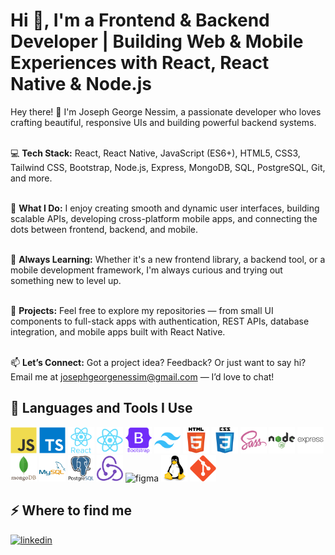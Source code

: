 <h1>Hi 👋, I'm a Frontend & Backend Developer | Building Web & Mobile Experiences with React, React Native & Node.js</h1>

<p align="left">
Hey there! 👋 I'm Joseph George Nessim, a passionate developer who loves crafting beautiful, responsive UIs and building powerful backend systems.<br><br>

💻 <strong>Tech Stack:</strong> React, React Native, JavaScript (ES6+), HTML5, CSS3, Tailwind CSS, Bootstrap, Node.js, Express, MongoDB, SQL, PostgreSQL, Git, and more.<br><br>

🚀 <strong>What I Do:</strong> I enjoy creating smooth and dynamic user interfaces, building scalable APIs, developing cross-platform mobile apps, and connecting the dots between frontend, backend, and mobile.<br><br>

🌱 <strong>Always Learning:</strong> Whether it's a new frontend library, a backend tool, or a mobile development framework, I'm always curious and trying out something new to level up.<br><br>

🔧 <strong>Projects:</strong> Feel free to explore my repositories — from small UI components to full-stack apps with authentication, REST APIs, database integration, and mobile apps built with React Native.<br><br>

📫 <strong>Let’s Connect:</strong> Got a project idea? Feedback? Or just want to say hi? Email me at josephgeorgenessim@gmail.com — I’d love to chat!
</p>

<h2>🚀 Languages and Tools I Use</h2>
<p>
<!-- Frontend -->
<img src="https://raw.githubusercontent.com/devicons/devicon/master/icons/javascript/javascript-original.svg" alt="javascript" width="42" height="42" />
<img src="https://raw.githubusercontent.com/devicons/devicon/master/icons/typescript/typescript-original.svg" alt="typescript" width="42" height="42" />
<img src="https://raw.githubusercontent.com/devicons/devicon/master/icons/react/react-original-wordmark.svg" alt="react" width="42" height="42" />
<img src="https://raw.githubusercontent.com/devicons/devicon/master/icons/react/react-original.svg" alt="reactnative" width="42" height="42" />
<img src="https://raw.githubusercontent.com/devicons/devicon/master/icons/bootstrap/bootstrap-plain-wordmark.svg" alt="bootstrap" width="42" height="42" />
<img src="https://raw.githubusercontent.com/devicons/devicon/master/icons/tailwindcss/tailwindcss-plain.svg" alt="tailwind" width="42" height="42" />
<img src="https://raw.githubusercontent.com/devicons/devicon/master/icons/html5/html5-original-wordmark.svg" alt="html5" width="42" height="42" />
<img src="https://raw.githubusercontent.com/devicons/devicon/master/icons/css3/css3-original-wordmark.svg" alt="css3" width="42" height="42" />
<img src="https://raw.githubusercontent.com/devicons/devicon/master/icons/sass/sass-original.svg" alt="sass" width="42" height="42" />

<!-- Backend -->
<img src="https://raw.githubusercontent.com/devicons/devicon/master/icons/nodejs/nodejs-original-wordmark.svg" alt="nodejs" width="42" height="42" />
<img src="https://raw.githubusercontent.com/devicons/devicon/master/icons/express/express-original-wordmark.svg" alt="express" width="42" height="42" />
<img src="https://raw.githubusercontent.com/devicons/devicon/master/icons/mongodb/mongodb-original-wordmark.svg" alt="mongodb" width="42" height="42" />
<img src="https://raw.githubusercontent.com/devicons/devicon/master/icons/mysql/mysql-original-wordmark.svg" alt="mysql" width="42" height="42" />
<img src="https://raw.githubusercontent.com/devicons/devicon/master/icons/postgresql/postgresql-original-wordmark.svg" alt="postgresql" width="42" height="42" />

<!-- Tools -->
<img src="https://raw.githubusercontent.com/devicons/devicon/master/icons/redux/redux-original.svg" alt="redux" width="42" height="42" />
<img src="https://www.vectorlogo.zone/logos/figma/figma-icon.svg" alt="figma" width="42" height="42" />
<img src="https://raw.githubusercontent.com/devicons/devicon/master/icons/linux/linux-original.svg" alt="linux" width="42" height="42" />
<img src="https://raw.githubusercontent.com/devicons/devicon/master/icons/git/git-original.svg" alt="git" width="42" height="42" />
</p>


<h2>⚡️ Where to find me</h2>
<p>
<a target="_blank" href="https://www.linkedin.com/in/joseph-george-nessim/">
<img src="https://img.shields.io/badge/LinkedIn-Connect-blue?style=for-the-badge&logo=linkedin&logoColor=white" alt="linkedin" />
</a>
</p>
